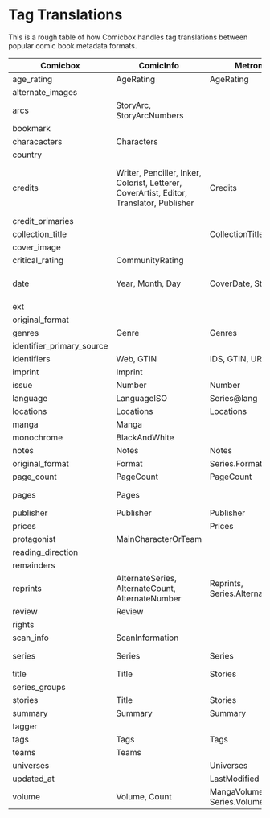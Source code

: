 # Tag Translations

This is a rough table of how Comicbox handles tag translations between popular comic book metadata formats.

Comicbox         | ComicInfo  | MetronInfo | ComicBookInfo | CoMet |
-----------------| -----------| -----------|---------------|-------|
age_rating       | AgeRating  | AgeRating  |               |
alternate_images |            |            |               |
arcs             | StoryArc, StoryArcNumbers |
bookmark         |            | | | lastMark |
characacters     | Characters | | | character
country | | | country |
credits | Writer, Penciller, Inker, Colorist, Letterer, CoverArtist, Editor, Translator, Publisher | Credits | colorist, coverDesigner, creator, editor, inker, letter, penciller writer |
credit_primaries |
collection_title | | CollectionTitle |
cover_image | | | | coverImage
critical_rating | CommunityRating | | rating | rating |
date | Year, Month, Day | CoverDate, StoreDate | publicationDay, publicationMonth, publicationYear | date |
ext |
original_format |
genres | Genre | Genres | genre | genre |
identifier\_primary\_source |
identifiers | Web, GTIN | IDS, GTIN, URLs | identifier |
imprint | Imprint | | Publisher.Imprint
issue | Number | Number | issue | issue |
language | LanguageISO | Series@lang | | language
locations | Locations | Locations |
manga | Manga |
monochrome | BlackAndWhite |
notes | Notes | Notes |
original_format | Format | Series.Format |
page_count | PageCount | PageCount
pages | Pages | | pages | pages, coverImage |
publisher | Publisher | Publisher | publisher | publisher |
prices | | Prices | | price |
protagonist | MainCharacterOrTeam |
reading_direction | | | | readingDirection |
remainders |
reprints | AlternateSeries, AlternateCount, AlternateNumber | Reprints, Series.AlternativeNames | isVersionOf |
review | Review |
rights | | | | rights |
scan_info | ScanInformation |
series | Series | Series | series, numberOfVolumes | series |
title | Title | Stories | title | title |
series_groups |
stories | Title | Stories | title | title |
summary | Summary | Summary | comments |
tagger | | | |
tags | Tags | Tags | tags |
teams | Teams |
universes | | Universes |
updated_at | | LastModified | lastModified |
volume | Volume, Count | MangaVolume, Series.Volume | volume, numberOfIssues | volume
